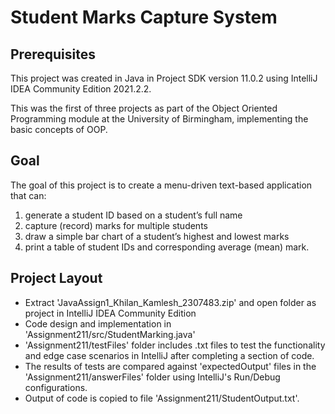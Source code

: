 # Student Marks Capture System

## Prerequisites ##
This project was created in Java in Project SDK version 11.0.2 using IntelliJ IDEA Community Edition 2021.2.2.

This was the first of three projects as part of the Object Oriented Programming module at the University of Birmingham, implementing the basic concepts of OOP.

## Goal ##
The goal of this project is to create a menu-driven text-based application that can:
  1. generate a student ID based on a student’s full name
  2. capture (record) marks for multiple students
  3. draw a simple bar chart of a student’s highest and lowest marks
  4. print a table of student IDs and corresponding average (mean) mark.

## Project Layout ##
* Extract 'JavaAssign1_Khilan_Kamlesh_2307483.zip' and open folder as project in IntelliJ IDEA Community Edition
* Code design and implementation in 'Assignment211/src/StudentMarking.java'
* 'Assignment211/testFiles' folder includes .txt files to test the functionality and edge case scenarios in IntelliJ after completing a section of code.
* The results of tests are compared against 'expectedOutput' files in the 'Assignment211/answerFiles' folder using IntelliJ's Run/Debug configurations.
* Output of code is copied to file 'Assignment211/StudentOutput.txt'. 

